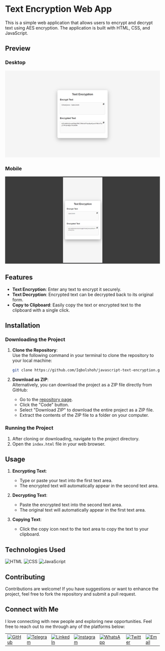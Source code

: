 # Text Encryption Web App

This is a simple web application that allows users to encrypt and decrypt text using AES encryption. The application is built with HTML, CSS, and JavaScript.

## Preview

### Desktop

![Desktop Preview](./images/desktop.png)

### Mobile

![Mobile Preview](./images/mobile.png)

## Features

- **Text Encryption**: Enter any text to encrypt it securely.
- **Text Decryption**: Encrypted text can be decrypted back to its original form.
- **Copy to Clipboard**: Easily copy the text or encrypted text to the clipboard with a single click.

## Installation

### Downloading the Project

1. **Clone the Repository**:  
   Use the following command in your terminal to clone the repository to your local machine:
   ```bash
   git clone https://github.com/Iqbolshoh/javascript-text-encryption.git
   ```

2. **Download as ZIP**:  
   Alternatively, you can download the project as a ZIP file directly from GitHub:
   - Go to the [repository page](https://github.com/Iqbolshoh/javascript-text-encryption).
   - Click the "Code" button.
   - Select "Download ZIP" to download the entire project as a ZIP file.
   - Extract the contents of the ZIP file to a folder on your computer.

### Running the Project

1. After cloning or downloading, navigate to the project directory.
2. Open the `index.html` file in your web browser.

## Usage

1. **Encrypting Text**:
   - Type or paste your text into the first text area.
   - The encrypted text will automatically appear in the second text area.

2. **Decrypting Text**:
   - Paste the encrypted text into the second text area.
   - The original text will automatically appear in the first text area.

3. **Copying Text**:
   - Click the copy icon next to the text area to copy the text to your clipboard.

## Technologies Used

<div style="display: flex; flex-wrap: wrap; gap: 5px;">
    <img src="https://img.shields.io/badge/HTML-%23F06529.svg?style=for-the-badge&logo=html5&logoColor=white"
        alt="HTML">
    <img src="https://img.shields.io/badge/CSS-%231572B6.svg?style=for-the-badge&logo=css3&logoColor=white" alt="CSS">
    <img src="https://img.shields.io/badge/JavaScript-%23323330.svg?style=for-the-badge&logo=javascript&logoColor=%23F7DF1E"
        alt="JavaScript">
</div>

## Contributing

Contributions are welcome! If you have suggestions or want to enhance the project, feel free to fork the repository and submit a pull request.

## Connect with Me

I love connecting with new people and exploring new opportunities. Feel free to reach out to me through any of the platforms below:

<table>
    <tr>
        <td>
            <a href="https://github.com/iqbolshoh">
                <img src="https://raw.githubusercontent.com/rahuldkjain/github-profile-readme-generator/master/src/images/icons/Social/github.svg"
                    height="48" width="48" alt="GitHub" />
            </a>
        </td>
        <td>
            <a href="https://t.me/iqbolshoh_777">
                <img src="https://github.com/gayanvoice/github-active-users-monitor/blob/master/public/images/icons/telegram.svg"
                    height="48" width="48" alt="Telegram" />
            </a>
        </td>
        <td>
            <a href="https://www.linkedin.com/in/iiqbolshoh/">
                <img src="https://github.com/gayanvoice/github-active-users-monitor/blob/master/public/images/icons/linkedin.svg"
                    height="48" width="48" alt="LinkedIn" />
            </a>
        </td>
        <td>
            <a href="https://instagram.com/iqbolshoh_777" target="blank"><img align="center"
                    src="https://raw.githubusercontent.com/rahuldkjain/github-profile-readme-generator/master/src/images/icons/Social/instagram.svg"
                    alt="instagram" height="48" width="48" /></a>
        </td>
        <td>
            <a href="https://wa.me/qr/22PVFQSMQQX4F1">
                <img src="https://github.com/gayanvoice/github-active-users-monitor/blob/master/public/images/icons/whatsapp.svg"
                    height="48" width="48" alt="WhatsApp" />
            </a>
        </td>
        <td>
            <a href="https://x.com/iqbolshoh_777">
                <img src="https://img.shields.io/badge/X-000000?style=for-the-badge&logo=x&logoColor=white" height="48"
                    width="48" alt="Twitter" />
            </a>
        </td>
        <td>
            <a href="mailto:iilhomjonov777@gmail.com">
                <img src="https://github.com/gayanvoice/github-active-users-monitor/blob/master/public/images/icons/gmail.svg"
                    height="48" width="48" alt="Email" />
            </a>
        </td>
    </tr>
</table>

